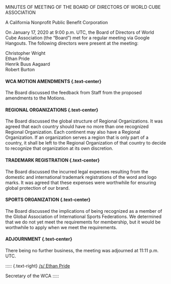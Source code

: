 <div class="text-center">
MINUTES OF MEETING OF THE BOARD OF DIRECTORS OF WORLD CUBE ASSOCIATION

A California Nonprofit Public Benefit Corporation
</div>

On January 17, 2020 at 9:00 p.m. UTC, the Board of Directors of World Cube Association (the “Board”) met for a regular meeting via Google Hangouts. The following directors were present at the meeting:

<div class="text-center">
Christopher Wright <br>
Ethan Pride <br>
Henrik Buus Aagaard <br>
Robert Burton <br>
</div>

#### **WCA MOTION AMENDMENTS** {.text-center}

The Board discussed the feedback from Staff from the proposed amendments to the Motions.

#### **REGIONAL ORGANIZATIONS** {.text-center}

The Board discussed the global structure of Regional Organizations. It was agreed that each country should have no more than one recognized Regional Organization. Each continent may also have a Regional Organization. If an organization serves a region that is only part of a country, it shall be left to the Regional Organization of that country to decide to recognize that organization at its own discretion.

#### **TRADEMARK REGISTRATION** {.text-center}

The Board discussed the incurred legal expenses resulting from the domestic and international trademark registrations of the word and logo marks. It was agreed that these expenses were worthwhile for ensuring global protection of our brand.

#### **SPORTS ORGANIZATION** {.text-center}

The Board discussed the implications of being recognized as a member of the Global Association of International Sports Federations. We determined that we do not yet meet the requirements for membership, but it would be worthwhile to apply when we meet the requirements.

#### **ADJOURNMENT** {.text-center}

There being no further business, the meeting was adjourned at 11:11 p.m. UTC.

::::: {.text-right}
<u>/s/ Ethan Pride</u>

Secretary of the WCA
:::::
